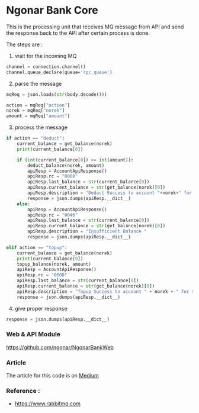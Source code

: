 # Ngonar Bank Core

This is the processing unit that receives MQ message from API and send the response back to the API after certain process is done.

The steps are :
1. wait for the incoming MQ
```python
channel = connection.channel()
channel.queue_declare(queue='rpc_queue')
```
2. parse the message
```python
mqReq = json.loads(str(body.decode()))

action = mqReq["action"]
norek = mqReq["norek"]
amount = mqReq["amount"]
```
3. process the message
```python
if action == "deduct":
    current_balance = get_balance(norek)
    print(current_balance[0])

    if (int(current_balance[0]) >= int(amount)):
        deduct_balance(norek, amount)
        apiResp = AccountApiResponse()
        apiResp.rc = "0000"
        apiResp.last_balance = str(current_balance[0])
        apiResp.current_balance = str(get_balance(norek)[0])
        apiResp.description = "Deduct Success to account "+norek+" for $"+amount
        response = json.dumps(apiResp.__dict__)
    else:
        apiResp = AccountApiResponse()
        apiResp.rc = "0046"
        apiResp.last_balance = str(current_balance[0])
        apiResp.current_balance = str(get_balance(norek)[0])
        apiResp.description = "Insufficient Balance "
        response = json.dumps(apiResp.__dict__)

elif action == "topup":
    current_balance = get_balance(norek)
    print(current_balance[0])
    topup_balance(norek, amount)
    apiResp = AccountApiResponse()
    apiResp.rc = "0000"
    apiResp.last_balance = str(current_balance[0])
    apiResp.current_balance = str(get_balance(norek)[0])
    apiResp.description = "Topup Success to account " + norek + " for $" + amount
    response = json.dumps(apiResp.__dict__)
```
4. give proper response
```python
response = json.dumps(apiResp.__dict__)
```

### Web & API Module
https://github.com/ngonar/NgonarBankWeb

### Article
The article for this code is on [Medium](https://medium.com/@ngonar/one-concurrency-recipe-with-mq-flavored-line-81259a1c25e2)

### Reference : 
* https://www.rabbitmq.com